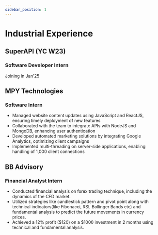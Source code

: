 ```yaml
---
sidebar_position: 1
---
```


# Industrial Experience

## SuperAPI (YC W23)
### Software Developer Intern 
Joining in Jan'25

## MPY Technologies
### Software Intern
- Managed website content updates using JavaScript and ReactJS, ensuring timely deployment of new features
- Collaborated with the team to integrate APIs with NodeJS and MongoDB, enhancing user authentication
- Developed automated marketing solutions by integrating Google Analytics, optimizing client campaigns
- Implemented multi-threading on server-side applications, enabling handling of 1,000 client connections

## BB Advisory
### Financial Analyst Intern
- Conducted financial analysis on forex trading technique, including the dynamics of the CFD market.
- Utilized strategies like candlestick pattern and pivot point along with technical indicators(like Fibonacci, RSI,
Bollinger Bands etc) and fundamental analysis to predict the future movements in currency prices.
- Achieved a 12% profit ($120) on a $1000 investment in 2 months using technical and fundamental analysis.
